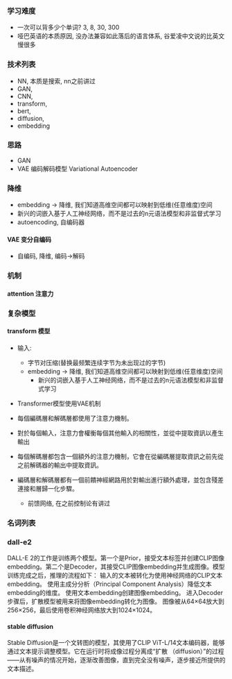### 学习难度
* 一次可以背多少个单词? 3, 8, 30, 300
* 哑巴英语的本质原因, 没办法兼容如此落后的语言体系, 谷爱凌中文说的比英文慢很多


### 技术列表
* NN, 本质是搜索, nn之前讲过
* GAN, 
* CNN, 
* transform, 
* bert, 
* diffusion, 
* embedding

### 思路
* GAN
* VAE 编码解码模型 Variational Autoencoder

### 降维
- embedding -> 降维, 我们知道高维空间都可以映射到低维(任意维度)空间
 - 新兴的词嵌入基于人工神经网络，而不是过去的n元语法模型和非监督式学习
- autoencoding, 自编码器

#### VAE 变分自编码
- 自编码, 降维, 编码->解码



### 机制
#### attention 注意力



### 复杂模型
#### transform 模型
- 输入: 
  - 字节对压缩(替换最频繁连续字节为未出现过的字节)
  - embedding -> 降维, 我们知道高维空间都可以映射到低维(任意维度)空间
    - 新兴的词嵌入基于人工神经网络，而不是过去的n元语法模型和非监督式学习

- Transformer模型使用VAE机制
- 每個編碼層和解碼層都使用了注意力機制。
- 對於每個輸入，注意力會權衡每個其他輸入的相關性，並從中提取資訊以產生輸出
- 每個解碼層都包含一個額外的注意力機制，它會在從編碼層提取資訊之前先從之前解碼器的輸出中提取資訊。
- 編碼層和解碼層都有一個前饋神經網路用於對輸出進行額外處理，並包含殘差連接和層歸一化步驟。
  - 前馈网络, 在之前控制论有讲过




### 名词列表


### dall-e2
DALL-E 2的工作是训练两个模型。第一个是Prior，接受文本标签并创建CLIP图像embedding。第二个是Decoder，其接受CLIP图像embedding并生成图像。模型训练完成之后，推理的流程如下：
输入的文本被转化为使用神经网络的CLIP文本embedding。
使用主成分分析（Principal Component Analysis）降低文本embedding的维度。
使用文本embedding创建图像embedding。
进入Decoder步骤后，扩散模型被用来将图像embedding转化为图像。
图像被从64×64放大到256×256，最后使用卷积神经网络放大到1024×1024。


#### stable diffusion

Stable Diffusion是一个文转图的模型，其使用了CLIP ViT-L/14文本编码器，能够通过文本提示调整模型。它在运行时将成像过程分离成“扩散 （diffusion）”的过程——从有噪声的情况开始，逐渐改善图像，直到完全没有噪声，逐步接近所提供的文本描述。
